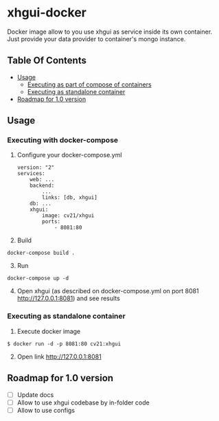 # xhgui-docker

Docker image allow to you use xhgui as service inside its own container. 
Just provide your data provider to container's mongo instance.

## Table Of Contents
- [Usage](#usage)
    - [Executing as part of compose of containers](#executing-with-docker-compose)
    - [Executing as standalone container](#executing-as-standalone-container)
- [Roadmap for 1.0 version](#roadmap-for-1.0-version)

## Usage

### Executing with docker-compose

1. Configure your docker-compose.yml

    ```
    version: "2"
    services:
        web: ...
        backend:
            ...
            links: [db, xhgui]
        db: ...
        xhgui:
            image: cv21/xhgui
            ports: 
                - 8081:80
    ```

2. Build
```
docker-compose build .
```

3. Run
```
docker-compose up -d
```

4. Open xhgui (as described on docker-compose.yml on port 8081 http://127.0.0.1:8081) and see results

### Executing as standalone container

1. Execute docker image
```
$ docker run -d -p 8081:80 cv21:xhgui
```

2. Open link http://127.0.0.1:8081

## Roadmap for 1.0 version

- [ ] Update docs
- [ ] Allow to use xhgui codebase by in-folder code
- [ ] Allow to use configs